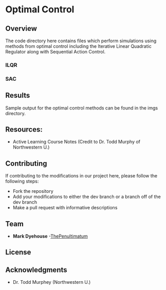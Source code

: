 # Optimal Control

## Overview
The code directory here contains files which perform simulations using methods from optimal control including the Iterative Linear Quadratic Regulator along with Sequential Action Control.

### ILQR

### SAC

## Results
Sample output for the optimal control methods can be found in the imgs directory.

## Resources:

* Active Learning Course Notes (Credit to Dr. Todd Murphy of Northwestern U.)

## Contributing

If contributing to the modifications in our project here, please follow the following steps:
* Fork the repository
* Add your modifications to either the dev branch or a branch off of the dev branch
* Make a pull request with informative descriptions

## Team

* **Mark Dyehouse** -[ThePenultimatum](https://github.com/ThePenultimatum)

## License

## Acknowledgments

* Dr. Todd Murphey (Northwestern U.)